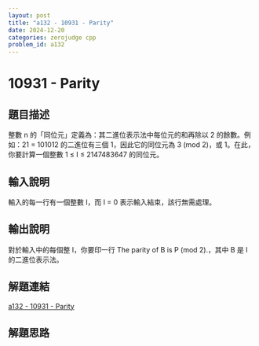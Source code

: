 ```yaml
---
layout: post
title: "a132 - 10931 - Parity"
date: 2024-12-20
categories: zerojudge cpp
problem_id: a132
---
```


# 10931 - Parity

## 題目描述

整數 n 的「同位元」定義為：其二進位表示法中每位元的和再除以 2 的餘數。例如：21 = 101012 的二進位有三個 1，因此它的同位元為 3 (mod 2)，或 1。在此，你要計算一個整數 1 ≤ I ≤ 2147483647 的同位元。

## 輸入說明

輸入的每一行有一個整數 I，而 I = 0 表示輸入結束，該行無需處理。

## 輸出說明

對於輸入中的每個整 I，你要印一行 The parity of B is P (mod 2).，其中 B 是 I 的二進位表示法。

## 解題連結

[a132 - 10931 - Parity](https://zerojudge.tw/ShowProblem?problemid=a132)

## 解題思路

